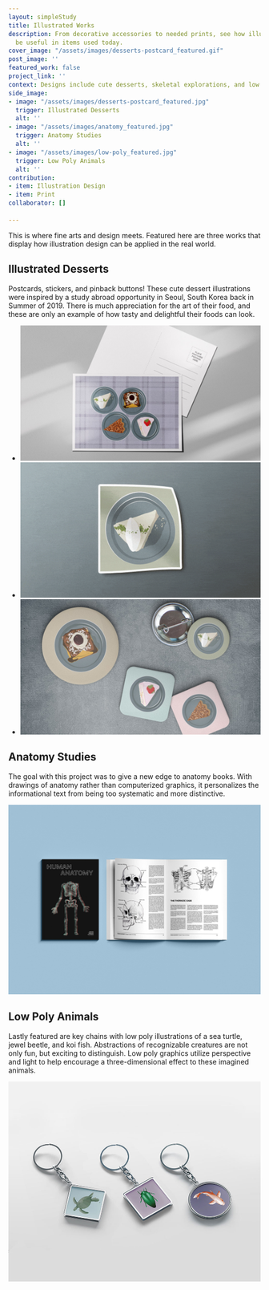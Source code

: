 ```yaml
---
layout: simpleStudy
title: Illustrated Works
description: From decorative accessories to needed prints, see how illustrations can
  be useful in items used today.
cover_image: "/assets/images/desserts-postcard_featured.gif"
post_image: ''
featured_work: false
project_link: ''
context: Designs include cute desserts, skeletal explorations, and low poly animals.
side_image:
- image: "/assets/images/desserts-postcard_featured.jpg"
  trigger: Illustrated Desserts
  alt: ''
- image: "/assets/images/anatomy_featured.jpg"
  trigger: Anatomy Studies
  alt: ''
- image: "/assets/images/low-poly_featured.jpg"
  trigger: Low Poly Animals
  alt: ''
contribution:
- item: Illustration Design
- item: Print
collaborator: []

---
```

This is where fine arts and design meets. Featured here are three works that display how illustration design can be applied in the real world.

## Illustrated Desserts

Postcards, stickers, and pinback buttons! These cute dessert illustrations were inspired by a study abroad opportunity in Seoul, South Korea back in Summer of 2019. There is much appreciation for the art of their food, and these are only an example of how tasty and delightful their foods can look.

<div class="splide"> <div class="splide__track"> <ul class="splide__list"> <li class="splide__slide"> <img src="/assets/images/desserts_postcard.jpg" alt="first draft"> </li> <li class="splide__slide"> <img src="/assets/images/desserts_stickers.gif" alt="second draft"> </li>

<li class="splide__slide"> <img src="/assets/images/desserts_badges.jpg" alt="second draft"> </li> </ul> </div> </div>

## Anatomy Studies

The goal with this project was to give a new edge to anatomy books. With drawings of anatomy rather than computerized graphics, it personalizes the informational text from being too systematic and more distinctive.

![](/assets/images/anatomy-studies_mockup.jpg)

## Low Poly Animals

Lastly featured are key chains with low poly illustrations of a sea turtle, jewel beetle, and koi fish. Abstractions of recognizable creatures are not only fun, but exciting to distinguish. Low poly graphics utilize perspective and light to help encourage a three-dimensional effect to these imagined animals.

![](/assets/images/low-poly-keychain.jpg)